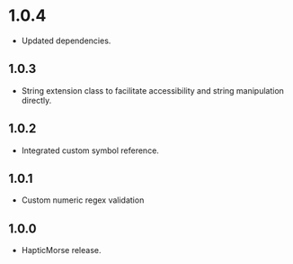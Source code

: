 # 1.0.4

- Updated dependencies.

## 1.0.3

- String extension class to facilitate accessibility and string manipulation directly.

## 1.0.2

- Integrated custom symbol reference.

## 1.0.1

- Custom numeric regex validation

## 1.0.0

- HapticMorse release.
